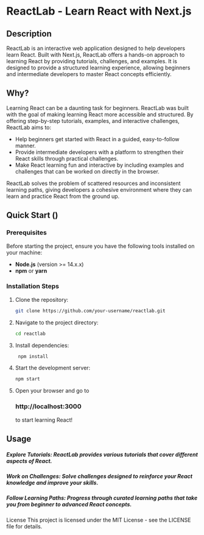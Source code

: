 # ReactLab - Learn React with Next.js

## Description
ReactLab is an interactive web application designed to help developers learn React. Built with Next.js, ReactLab offers a hands-on approach to learning React by providing tutorials, challenges, and examples. It is designed to provide a structured learning experience, allowing beginners and intermediate developers to master React concepts efficiently.

## Why? 
Learning React can be a daunting task for beginners. ReactLab was built with the goal of making learning React more accessible and structured. By offering step-by-step tutorials, examples, and interactive challenges, ReactLab aims to:
- Help beginners get started with React in a guided, easy-to-follow manner.
- Provide intermediate developers with a platform to strengthen their React skills through practical challenges.
- Make React learning fun and interactive by including examples and challenges that can be worked on directly in the browser.

ReactLab solves the problem of scattered resources and inconsistent learning paths, giving developers a cohesive environment where they can learn and practice React from the ground up.

## Quick Start  ()

### Prerequisites
Before starting the project, ensure you have the following tools installed on your machine:
- **Node.js** (version >= 14.x.x)
- **npm** or **yarn**

### Installation Steps
1. Clone the repository:
   ```bash
   git clone https://github.com/your-username/reactlab.git

   
2. Navigate to the project directory:
   ```bash
   cd reactlab

3. Install dependencies:
    ```bash
     npm install

4. Start the development server:
    ```bash
    npm start

5. Open your browser and go to

   ### http://localhost:3000

   to start learning React!

## Usage
##### Explore Tutorials: ReactLab provides various tutorials that cover different aspects of React.
##### Work on Challenges: Solve challenges designed to reinforce your React knowledge and improve your skills.
##### Follow Learning Paths: Progress through curated learning paths that take you from beginner to advanced React concepts.


License
This project is licensed under the MIT License - see the LICENSE file for details.
